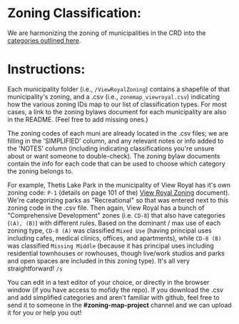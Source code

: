 # Zoning Classification:

We are harmonizing the zoning of municipalities in the CRD into the [categories outlined here](https://github.com/homesforliving/mapping/blob/main/harmonized_zones.md). 

# Instructions:

Each municipality folder (i.e., `/ViewRoyalZoning`) contains a shapefile of that municipality's zoning, and a .csv  (i.e., `zonemap_viewroyal.csv`) indicating how the various zoning IDs map to our list of classification types. For most cases, a link to the zoning bylaws document for each municipality are also in the README. (Feel free to add missing ones.)

The zoning codes of each muni are already located in the .csv files; we are filling in the 'SIMPLIFIED' column, and any relevant notes or info added to the 'NOTES' column (including indicating classifications you're unsure about or want someone to double-check).
The zoning bylaw documents contain the info for each code that can be used to choose which category the zoning belongs to.

For example, Thetis Lake Park in the municipality of View Royal has it's own zoning code: `P-1` (details on page 101 of the) [View Royal Zoning](https://www.viewroyal.ca/assets/Town~Hall/Bylaws/900%20-%20Zoning%20Bylaw.pdf) document). We're categorizing parks as "Recreational" so that was entered next to this zoning code in the .csv file.
Then again, View Royal has a bunch of "Comprehensive Development" zones (i.e. `CD-8`) that also have categories (`(A), (B)`) with different rules. Based on the dominant / max use of each zoning type, `CD-8 (A)` was classified `Mixed Use` (having principal uses including cafes, medical clinics, offices, and apartments), while `CD-8 (B)` was classified `Missing Middle` (because it has principal uses including residential townhouses or rowhouses, though live/work studios and parks and open spaces are included in this zoning type). It's all very straightforward! `/s` 

You can edit in a text editor of your choice, or directly in the browser window (if you have access to mofidy the repo). 
If you download the .csv and add simplified categories and aren't familiar with github, feel free to send it to someone in the **#zoning-map-project** channel and we can upload it for you or help you out!

